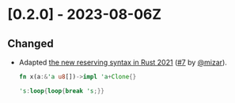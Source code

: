 # [0.2.0] - 2023-08-06Z

## Changed

- Adapted [the new reserving syntax in Rust 2021](https://doc.rust-lang.org/edition-guide/rust-2021/reserving-syntax.html) ([#7](https://github.com/qryxip/rustminify/pull/7) by [@mizar](https://github.com/mizar)).


    ```rust
    fn x(a:&'a u8[])->impl 'a+Clone{}
    ```

    ```rust
    's:loop{loop{break 's;}}
    ```
